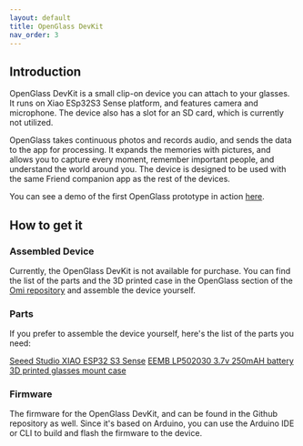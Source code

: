 ```yaml
---
layout: default
title: OpenGlass DevKit
nav_order: 3
---
```


## Introduction

OpenGlass DevKit is a small clip-on device you can attach to your glasses. It runs on Xiao ESp32S3 Sense platform, and features camera and microphone. The device also has a slot for an SD card, which is currently not utilized.

OpenGlass takes continuous photos and records audio, and sends the data to the app for processing. It expands the memories with pictures, and allows you to capture every moment, remember important people, and understand the world around you. The device is designed to be used with the same Friend companion app as the rest of the devices.

You can see a demo of the first OpenGlass prototype in action [here](https://youtu.be/DsM_-c2e1ew).

## How to get it

### Assembled Device

Currently, the OpenGlass DevKit is not available for purchase. You can find the list of the parts and the 3D printed case in the OpenGlass section of the [Omi repository](https://github.com/BasedHardware/Omi/tree/main/OpenGlass) and assemble the device yourself.

### Parts

If you prefer to assemble the device yourself, here's the list of the parts you need:

[Seeed Studio XIAO ESP32 S3 Sense](https://www.amazon.com/dp/B0C69FFVHH/ref=dp_iou_view_item?ie=UTF8&psc=1)
[EEMB LP502030 3.7v 250mAH battery](https://www.amazon.com/EEMB-Battery-Rechargeable-Lithium-Connector/dp/B08VRZTHDL)
[3D printed glasses mount case](https://storage.googleapis.com/scott-misc/openglass_case.stl)

### Firmware

The firmware for the OpenGlass DevKit, and can be found in the Github repository as well. Since it's based on Arduino, you can use the Arduino IDE or CLI to build and flash the firmware to the device.